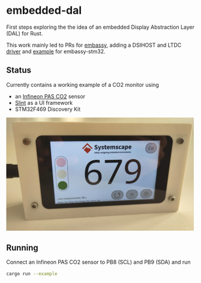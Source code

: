 # embedded-dal

First steps exploring the the idea of an embedded Display Abstraction Layer (DAL) for Rust.

This work mainly led to PRs for [embassy](https://github.com/embassy-rs/embassy), adding a DSIHOST and LTDC [driver](https://github.com/embassy-rs/embassy/pull/2903) and [example](https://github.com/embassy-rs/embassy/pull/2976) for embassy-stm32.

## Status
Currently contains a working example of a CO2 monitor using
- an [Infineon PAS CO2](https://crates.io/crates/pas-co2-rs) sensor
- [Slint](https://slint.dev/) as a UI framework
- STM32F469 Discovery Kit

<img src="images/pas_co2_stm32f469_demo.jpg" width="500">

## Running
Connect an Infineon PAS CO2 sensor to PB8 (SCL) and PB9 (SDA) and run
```sh
cargo run --example
```
